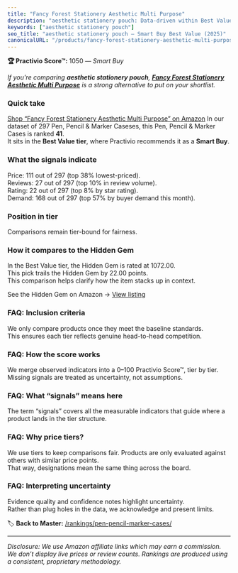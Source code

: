 ```yaml
---
title: "Fancy Forest Stationery Aesthetic Multi Purpose"
description: "aesthetic stationery pouch: Data-driven within Best Value ranking using the Practivio Score™. Positioned by quality, value, demand, findability, momentum."
keywords: ["aesthetic stationery pouch"]
seo_title: "aesthetic stationery pouch — Smart Buy Best Value (2025)"
canonicalURL: "/products/fancy-forest-stationery-aesthetic-multi-purpose-B09MFMJWLF/"
---
```


**🏆 Practivio Score™:** 1050 — _Smart Buy_


*If you're comparing **aesthetic stationery pouch**, **[Fancy Forest Stationery Aesthetic Multi Purpose](https://www.amazon.com/dp/B09MFMJWLF?tag=practivio-20)** is a strong alternative to put on your shortlist.*
### Quick take
[Shop “Fancy Forest Stationery Aesthetic Multi Purpose” on Amazon](https://www.amazon.com/dp/B09MFMJWLF?tag=practivio-20)
In our dataset of 297 Pen, Pencil & Marker Caseses, this Pen, Pencil & Marker Cases is ranked **41**.  
It sits in the **Best Value tier**, where Practivio recommends it as a **Smart Buy**.

### What the signals indicate
Price: 111 out of 297 (top 38% lowest-priced).  
Reviews: 27 out of 297 (top 10% in review volume).  
Rating: 22 out of 297 (top 8% by star rating).  
Demand: 168 out of 297 (top 57% by buyer demand this month).

### Position in tier
Comparisons remain tier-bound for fairness.

### How it compares to the Hidden Gem
In the Best Value tier, the Hidden Gem is rated at 1072.00.  
This pick trails the Hidden Gem by 22.00 points.  
This comparison helps clarify how the item stacks up in context.  

See the Hidden Gem on Amazon → [View listing](https://www.amazon.com/dp/B0919793RQ?tag=practivio-20)

### FAQ: Inclusion criteria
We only compare products once they meet the baseline standards.  
This ensures each tier reflects genuine head-to-head competition.

### FAQ: How the score works
We merge observed indicators into a 0–100 Practivio Score™, tier by tier.  
Missing signals are treated as uncertainty, not assumptions.

### FAQ: What “signals” means here
The term “signals” covers all the measurable indicators that guide where a product lands in the tier structure.

### FAQ: Why price tiers?
We use tiers to keep comparisons fair. Products are only evaluated against others with similar price points.  
That way, designations mean the same thing across the board.

### FAQ: Interpreting uncertainty
Evidence quality and confidence notes highlight uncertainty.  
Rather than plug holes in the data, we acknowledge and present limits.


🏷️ **Back to Master:** [/rankings/pen-pencil-marker-cases/](/rankings/pen-pencil-marker-cases/)

---
_Disclosure: We use Amazon affiliate links which may earn a commission. We don’t display live prices or review counts. Rankings are produced using a consistent, proprietary methodology._
